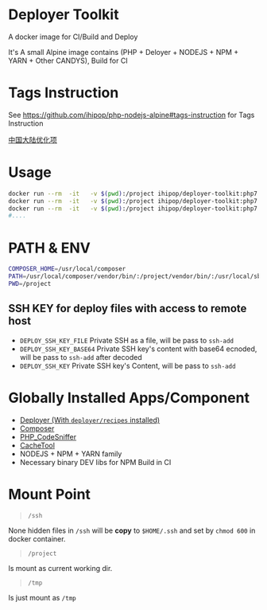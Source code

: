 # Deployer Toolkit

A docker image for CI/Build and Deploy

It's A small Alpine image contains (PHP + Deloyer + NODEJS + NPM + YARN + Other CANDYS), Build for CI 

# Tags Instruction

See https://github.com/ihipop/php-nodejs-alpine#tags-instruction for Tags Instruction

[中国大陆优化项](https://github.com/ihipop/deployer-toolkit/blob/master/README_CN.md)

# Usage 
```bash
docker run --rm  -it   -v $(pwd):/project ihipop/deployer-toolkit:php7.1-node8.9-dep6.0 dep --version
docker run --rm  -it   -v $(pwd):/project ihipop/deployer-toolkit:php7.1-node8.9-dep6.0 composer --version
docker run --rm  -it   -v $(pwd):/project ihipop/deployer-toolkit:php7.1-node8.9-dep6.0 npm --version
#....
```

# PATH & ENV
```bash
COMPOSER_HOME=/usr/local/composer
PATH=/usr/local/composer/vendor/bin/:/project/vendor/bin/:/usr/local/sbin:/usr/local/bin:/usr/sbin:/usr/bin:/sbin:/bin
PWD=/project
```

## SSH KEY for deploy files with access to remote host
- `DEPLOY_SSH_KEY_FILE` Private SSH  as a file, will be pass to `ssh-add`
- `DEPLOY_SSH_KEY_BASE64` Private SSH key's content with base64 ecnoded, will be pass to `ssh-add` after decoded
-  `DEPLOY_SSH_KEY` Private SSH key's Content, will be pass to `ssh-add`

# Globally Installed Apps/Component
- [Deployer (With `deployer/recipes` installed)](https://deployer.org)
- [Composer](https://getcomposer.org)
- [PHP_CodeSniffer](https://github.com/squizlabs/PHP_CodeSniffer)
- [CacheTool](http://gordalina.github.io/cachetool/)
- NODEJS + NPM + YARN family
- Necessary binary DEV libs for NPM Build in CI

# Mount Point
> `/ssh` 

None hidden files in `/ssh` will be **copy** to `$HOME/.ssh`  and set by `chmod 600` in docker container.

> `/project`

Is mount as current working dir.

> `/tmp` 

Is just mount as `/tmp`

